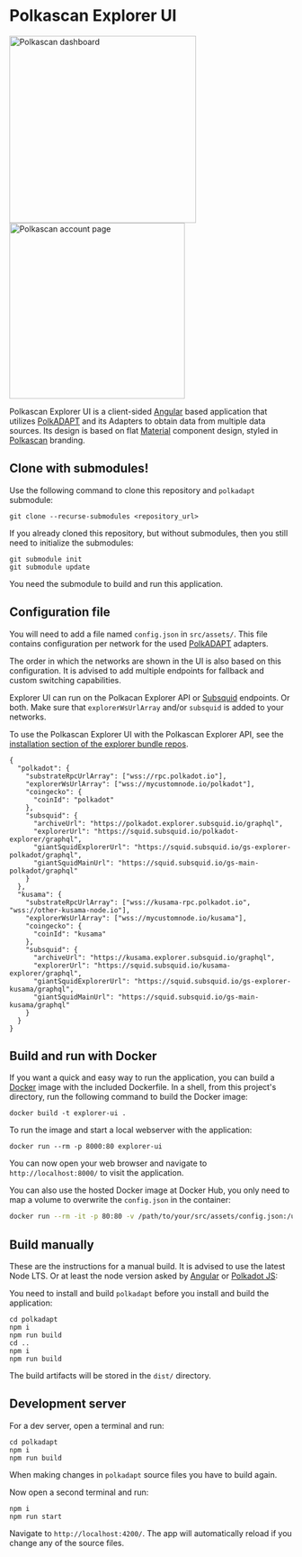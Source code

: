 # Polkascan Explorer UI

<img width="332" valign="top" alt="Polkascan dashboard" src="https://user-images.githubusercontent.com/5286904/194822070-48c172d4-c65d-4ea0-8287-15b772f32eb4.png"> <img width="312" valign="top" alt="Polkascan account page" src="https://user-images.githubusercontent.com/5286904/194826118-9d655e0c-02d3-4a8c-b4f1-73bfc00e076b.png">

Polkascan Explorer UI is a client-sided [Angular](https://angular.io/) based application that utilizes [PolkADAPT](https://github.com/polkascan/polkadapt) and its Adapters to obtain data from multiple data sources. Its design is based on flat [Material](https://material.angular.io/) component design, styled in [Polkascan](https://polkascan.org/) branding.

## Clone with submodules!

Use the following command to clone this repository and `polkadapt` submodule:
```shell
git clone --recurse-submodules <repository_url>
```
If you already cloned this repository, but without submodules, then you still need to initialize the submodules:
```shell
git submodule init
git submodule update
```
You need the submodule to build and run this application.

## Configuration file

You will need to add a file named `config.json` in `src/assets/`. This file contains configuration per network for the used [PolkADAPT](https://github.com/polkascan/polkadapt) adapters.

The order in which the networks are shown in the UI is also based on this configuration. It is advised to add multiple endpoints for fallback and custom switching capabilities.

Explorer UI can run on the Polkacan Explorer API or [Subsquid](https://www.subsquid.io/) endpoints. Or both.
Make sure that `explorerWsUrlArray` and/or `subsquid` is added to your networks. 

To use the Polkascan Explorer UI with the Polkascan Explorer API, see the [installation section of the explorer bundle repos](https://github.com/polkascan/explorer#installation). 

```shell
{
  "polkadot": {
    "substrateRpcUrlArray": ["wss://rpc.polkadot.io"],
    "explorerWsUrlArray": ["wss://mycustomnode.io/polkadot"],
    "coingecko": {
      "coinId": "polkadot"
    },
    "subsquid": {
      "archiveUrl": "https://polkadot.explorer.subsquid.io/graphql",
      "explorerUrl": "https://squid.subsquid.io/polkadot-explorer/graphql",
      "giantSquidExplorerUrl": "https://squid.subsquid.io/gs-explorer-polkadot/graphql",
      "giantSquidMainUrl": "https://squid.subsquid.io/gs-main-polkadot/graphql"
    }
  },
  "kusama": {
    "substrateRpcUrlArray": ["wss://kusama-rpc.polkadot.io", "wss://other-kusama-node.io"],
    "explorerWsUrlArray": ["wss://mycustomnode.io/kusama"],
    "coingecko": {
      "coinId": "kusama"
    },
    "subsquid": {
      "archiveUrl": "https://kusama.explorer.subsquid.io/graphql",
      "explorerUrl": "https://squid.subsquid.io/kusama-explorer/graphql",
      "giantSquidExplorerUrl": "https://squid.subsquid.io/gs-explorer-kusama/graphql",
      "giantSquidMainUrl": "https://squid.subsquid.io/gs-main-kusama/graphql"
    }
  }
}
```

## Build and run with Docker

If you want a quick and easy way to run the application, you can build a [Docker](https://www.docker.com/get-started) image with the included Dockerfile. In a shell, from this project's directory, run the following command to build the Docker image:

```shell
docker build -t explorer-ui .
```
To run the image and start a local webserver with the application:
```shell
docker run --rm -p 8000:80 explorer-ui
```
You can now open your web browser and navigate to `http://localhost:8000/` to visit the application.

You can also use the hosted Docker image at Docker Hub, you only need to map a volume to overwrite the `config.json` in the container:

```bash
docker run --rm -it -p 80:80 -v /path/to/your/src/assets/config.json:/usr/share/nginx/html/assets/config.json polkascan/explorer-ui
```

## Build manually

These are the instructions for a manual build. It is advised to use the latest Node LTS. Or at least the node version asked by [Angular](https://angular.io/) or [Polkadot JS](https://polkadot.js.org/):

You need to install and build `polkadapt` before you install and build the application:
```shell
cd polkadapt
npm i
npm run build
cd ..
npm i
npm run build
```
The build artifacts will be stored in the `dist/` directory.

## Development server

For a dev server, open a terminal and run:
```shell
cd polkadapt
npm i
npm run build
``` 
When making changes in `polkadapt` source files you have to build again.

Now open a second terminal and run:
```shell
npm i
npm run start
```
Navigate to `http://localhost:4200/`. The app will automatically reload if you change any of the source files.

